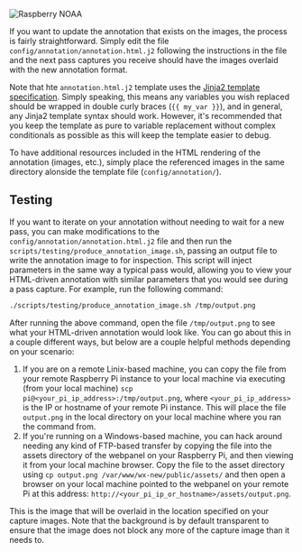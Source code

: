 ![Raspberry NOAA](../assets/header_1600_v3.png)

If you want to update the annotation that exists on the images, the process is fairly straightforward.
Simply edit the file `config/annotation/annotation.html.j2` following the instructions in the file
and the next pass captures you receive should have the images overlaid with the new annotation format.

Note that hte `annotation.html.j2` template uses the
[Jinja2 template specification](https://jinja.palletsprojects.com/en/2.11.x/). Simply speaking, this means any
variables you wish replaced should be wrapped in double curly braces (`{{ my_var }}`), and in general, any
Jinja2 template syntax should work. However, it's recommended that you keep the template as pure to variable
replacement without complex conditionals as possible as this will keep the template easier to debug.

To have additional resources included in the HTML rendering of the annotation (images, etc.), simply place
the referenced images in the same directory alonside the template file (`config/annotation/`).

## Testing

If you want to iterate on your annotation without needing to wait for a new pass, you can make modifications
to the `config/annotation/annotation.html.j2` file and then run the `scripts/testing/produce_annotation_image.sh`,
passing an output file to write the annotation image to for inspection. This script will inject parameters
in the same way a typical pass would, allowing you to view your HTML-driven annotation with similar parameters
that you would see during a pass capture. For example, run the following command:

```bash
./scripts/testing/produce_annotation_image.sh /tmp/output.png
```

After running the above command, open the file `/tmp/output.png` to see what your HTML-driven annotation would
look like. You can go about this in a couple different ways, but below are a couple helpful methods depending on your
scenario:

1. If you are on a remote Linix-based machine, you can copy the file from your remote Raspberry Pi instance to your
local machine via executing (from your local machine) `scp pi@<your_pi_ip_address>:/tmp/output.png`, where
`<your_pi_ip_address>` is the IP or hostname of your remote Pi instance. This will place the file `output.png` in the
local directory on your local machine where you ran the command from.
2. If you're running on a Windows-based machine, you can hack around needing any kind of FTP-based transfer by copying
the file into the assets directory of the webpanel on your Raspberry Pi, and then viewing it from your local machine
browser. Copy the file to the asset directory using `cp output.png /var/www/wx-new/public/assets/` and then open
a browser on your local machine pointed to the webpanel on your remote Pi at this address:
`http://<your_pi_ip_or_hostname>/assets/output.png`.

This is the image that will be overlaid in the location specified on your capture images. Note that
the background is by default transparent to ensure that the image does not block any more of the capture image
than it needs to.
